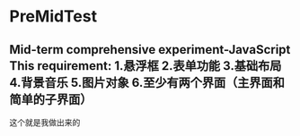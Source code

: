 # PreMidTest
Mid-term comprehensive experiment-JavaScript
This requirement:
1.悬浮框
2.表单功能
3.基础布局
4.背景音乐
5.图片对象
6.至少有两个界面（主界面和简单的子界面）
---------
这个就是我做出来的
